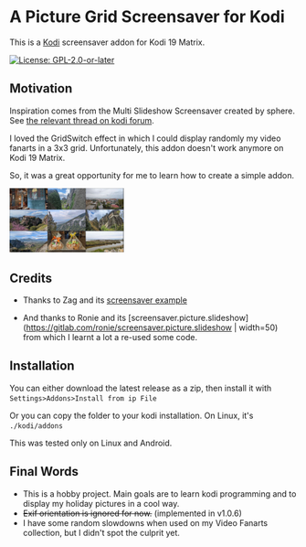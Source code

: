 # A Picture Grid Screensaver for Kodi
This is a [Kodi](http://kodi.tv) screensaver addon for Kodi 19 Matrix.

[![License: GPL-2.0-or-later](https://img.shields.io/badge/License-GPL%20v2+-blue.svg)](LICENSE.md)

## Motivation
Inspiration comes from the Multi Slideshow Screensaver created by sphere. See [the relevant thread on kodi forum](https://forum.kodi.tv/showthread.php?tid=173734).

 I loved the GridSwitch effect in which I could display randomly my video fanarts in a 3x3 grid. Unfortunately, this addon doesn't work anymore on Kodi 19 Matrix.
 
 So, it was a great opportunity for me to learn how to create a simple addon.
 
 <img src="https://github.com/toccata10/kodi-screensaver-picturegrid/raw/main/resources/screenshot-01.jpg" width="200">
  
## Credits
* Thanks to Zag and its [screensaver example](https://github.com/zag2me/script.screensaver.example)

* And thanks to Ronie and its [screensaver.picture.slideshow](https://gitlab.com/ronie/screensaver.picture.slideshow | width=50) from which I learnt a lot a re-used some code.

## Installation
You can either download the latest release as a zip, then install it with `Settings>Addons>Install from ip File`

Or you can copy the folder to your kodi installation. On Linux, it's `./kodi/addons`

This was tested only on Linux and Android.

## Final Words
* This is a hobby project. Main goals are to learn kodi programming and to display my holiday pictures in a cool way. 
* ~~Exif orientation is ignored for now.~~ (implemented in v1.0.6)
* I have some random slowdowns when used on my Video Fanarts collection, but I didn't spot the culprit yet.

